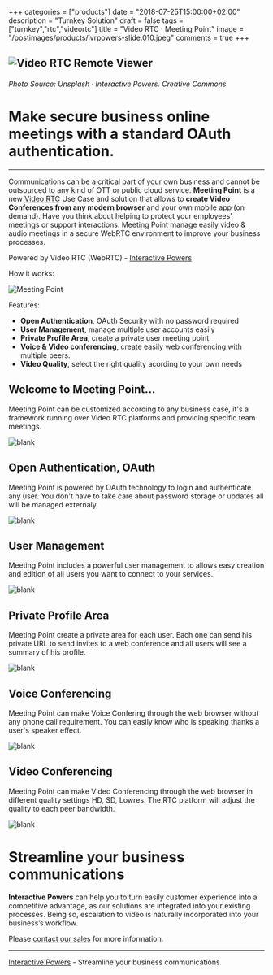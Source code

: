 +++
categories = ["products"]
date = "2018-07-25T15:00:00+02:00"
description = "Turnkey Solution"
draft = false
tags = ["turnkey","rtc","videortc"]
title = "Video RTC · Meeting Point"
image = "/postimages/products/ivrpowers-slide.010.jpeg"
comments = true
+++

![Video RTC Remote Viewer](/postimages/products/ivrpowers-slide.010.jpeg)
------------
###### Photo Source: Unsplash · Interactive Powers. Creative Commons.

#	Make secure business online meetings with a standard OAuth authentication.
---

Communications can be a critical part of your own business and cannot be outsourced to any kind of OTT or public cloud service. **Meeting Point** is a new [Video RTC](http://blog.ivrpowers.com/post/products/video-rtc/) Use Case and solution that allows to **create Video Conferences from any modern browser** and your own mobile app (on demand). Have you think about helping to protect your employees' meetings or support interactions. Meeting Point manage easily video & audio meetings in a secure WebRTC environment to improve your business processes.

Powered by Video RTC (WebRTC) - [Interactive Powers](http://www.ivrpowers.com/)

How it works:

![Meeting Point](/postimages/products/ivrpowers-turnkey-screen.004.jpeg)

Features:

* **Open Authentication**, OAuth Security with no password required 
* **User Management**, manage multiple user accounts easily
* **Private Profile Area**, create a private user meeting point
* **Voice & Video conferencing**, create easily web conferencing with multiple peers.
* **Video Quality**, select the right quality acording to your own needs

##	Welcome to Meeting Point...

Meeting Point can be customized according to any business case, it's a framework running over Video RTC platforms and providing specific team meetings.

![blank](/postimages/products/mp-slides.001.jpeg)

##	Open Authentication, OAuth

Meeting Point is powered by OAuth technology to login and authenticate any user. You don't have to take care about password storage or updates all will be managed externaly.

![blank](/postimages/products/mp-slides.002.jpeg)

##	User Management

Meeting Point includes a powerful user management to allows easy creation and edition of all users you want to connect to your services.

![blank](/postimages/products/mp-slides.004.jpeg)

##	Private Profile Area

Meeting Point create a private area for each user. Each one can send his private URL to send invites to a web conference and all users will see a summary of his profile.

![blank](/postimages/products/mp-slides.007.jpeg)

##	Voice Conferencing

Meeting Point can make Voice Confering through the web browser without any phone call requirement. You can easily know who is speaking thanks a user's speaker effect.

![blank](/postimages/products/mp-slides.010.jpeg)

##	Video Conferencing

Meeting Point can make Video Conferencing through the web browser in different quality settings HD, SD, Lowres. The RTC platform will adjust the quality to each peer bandwidth.

![blank](/postimages/products/mp-slides.009.jpeg)

#	Streamline your business communications

**Interactive Powers** can help you to turn easily customer experience into a competitive advantage, as our solutions are integrated into your existing processes. Being so, escalation to video is naturally incorporated into your business’s workflow.

Please [contact our sales](https://www.ivrpowers.com/support-services/) for more information.

---
[Interactive Powers](http://www.ivrpowers.com/ ) - Streamline your business communications
